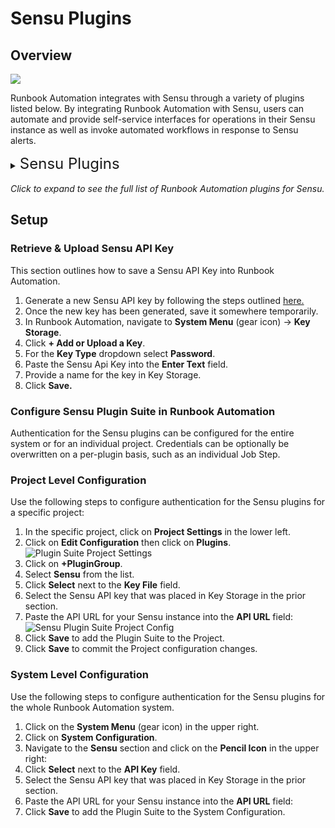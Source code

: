 # Sensu Plugins

## Overview

![](/assets/img/sensu-logo.png)

Runbook Automation integrates with Sensu through a variety of plugins listed below.
By integrating Runbook Automation with Sensu, users can automate and provide self-service interfaces for operations in their Sensu instance
as well as invoke automated workflows in response to Sensu alerts.

<details><summary> <font size="5">Sensu Plugins</font>
</summary>

|Plugin Name| Plugin Type| Description|
|:---------------------------------------------------------|:---------------------------------------------------------:|:---------------------------------------------------------|
|[**Get Check Info**](/manual/node-steps/sensu.html#sensu-get-check-info)|Node Step|Get Check info from an Entity.|
|[**Create Silence Entry**](/manual/node-steps/sensu.html#sensu-create-silence-entry)|Node Step|Create a Silence for a check of a selected entity.|
|[**Delete Silence Entry**](/manual/node-steps/sensu.html#sensu-delete-silence-entry)|Node Step|Delete a Silence for a check of a selected entity.|
|[**Create Event**](/manual/node-steps/sensu.html#sensu-event-create)|Node Step|Create a new Sensu event.|
|[**Run Ad Hoc Check**](/manual/node-steps/sensu.html#sensu-run-ad-hoc-check)|Node Step|Create an Ad Hoc Check Execution Request.|
|[**Create Check**](/manual/workflow-steps/sensu.html#sensu-check-create)|Workflow Step|Create a new Check.|
|[**Delete a Silence Check**](/manual/workflow-steps/sensu.html#sensu-delete-silence)|Workflow Step|Delete a Silence for a check of a selected entity.|
|[**Create a Silence Entry**](/manual/workflow-steps/sensu.html#sensu-create-silence-entry)|Workflow Step|Create a Silence for a check of a selected entity.|
|[**Sensu Node Source**](/manual/projects/resource-model-sources/sensu.html#sensu-node-source)|Node Source|Populate node inventory with hosts from Sensu.|
|[**Node Health Check**](/manual/healthcheckplugins/sensu.html#sensu-health-check-enterprise)|Health Check|Display node health based on host health in Sensu.|

</details>
<br>
<em>Click to expand to see the full list of Runbook Automation plugins for Sensu.</em>

## Setup

### Retrieve & Upload Sensu API Key

This section outlines how to save a Sensu API Key into Runbook Automation.

1. Generate a new Sensu API key by following the steps outlined [here.](https://docs.sensu.io/sensu-go/latest/api/core/apikeys/#create-a-new-api-key)
2. Once the new key has been generated, save it somewhere temporarily. 
3. In Runbook Automation, navigate to **System Menu** (gear icon) -> **Key Storage**.
4. Click **+ Add or Upload a Key**.
5. For the **Key Type** dropdown select **Password**.
6. Paste the Sensu Api Key into the **Enter Text** field.
7. Provide a name for the key in Key Storage. 
8. Click **Save.**

### Configure Sensu Plugin Suite in Runbook Automation

Authentication for the Sensu plugins can be configured for the entire system or for an individual project.
Credentials can be optionally be overwritten on a per-plugin basis, such as an individual Job Step.

### Project Level Configuration
Use the following steps to configure authentication for the Sensu plugins for a specific project:

1. In the specific project, click on **Project Settings** in the lower left.
2. Click on **Edit Configuration** then click on **Plugins**.
   ![Plugin Suite Project Settings](/assets/img/plugin-groups-project-settings.png)<br>
3. Click on **+PluginGroup**.
4. Select **Sensu** from the list.
5. Click **Select** next to the **Key File** field.
6. Select the Sensu API key that was placed in Key Storage in the prior section.
7. Paste the API URL for your Sensu instance into the **API URL** field:
    ![Sensu Plugin Suite Project Config](/assets/img/sensu-pluginsgroup-project.png)<br>
8. Click **Save** to add the Plugin Suite to the Project.
9. Click **Save** to commit the Project configuration changes.

### System Level Configuration

Use the following steps to configure authentication for the Sensu plugins for the whole Runbook Automation system.

1. Click on the **System Menu** (gear icon) in the upper right.
2. Click on **System Configuration**.
3. Navigate to the **Sensu** section and click on the **Pencil Icon** in the upper right:
4. Click **Select** next to the **API Key** field. 
5. Select the Sensu API key that was placed in Key Storage in the prior section.
6. Paste the API URL for your Sensu instance into the **API URL** field:
7. Click **Save** to add the Plugin Suite to the System Configuration.